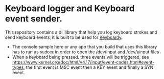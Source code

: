 # Keyboard logger and Keyboard event sender.
This repository contains a dll library that help you log keyboard strokes and send keyboard events, it is built to be used for [Keyboardy](Keyboardy.net).


* The console sample here or any app that you build that uses this library has to run as sudoer in order to open the /dev/input and /dev/uinput files
* When a keyboard being pressed. three events will be triggered, see https://www.kernel.org/doc/html/v4.17/input/event-codes.html#event-types, the first event is MSC event then a KEY event and finally a SYN event.
